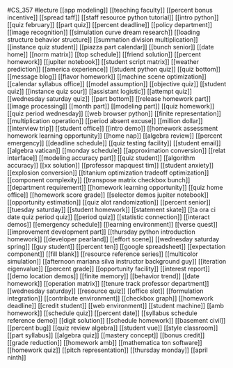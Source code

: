 #CS_357
#lecture
[[app modeling]]
[[teaching faculty]]
[[percent bonus incentive]]
[[spread taff]]
[[staff resource python tutorial]]
[[intro python]]
[[quiz february]]
[[part quiz]]
[[percent deadline]]
[[policy department]]
[[image recognition]]
[[simulation curve dream research]]
[[loading structure behavior structure]]
[[summation division multiplication]]
[[instance quiz student]]
[[piazza part calendar]]
[[bunch senior]]
[[date home]]
[[norm matrix]]
[[top schedule]]
[[friend solution]]
[[percent homework]]
[[jupiter notebook]]
[[student script matrix]]
[[weather prediction]]
[[america experience]]
[[student python quiz]]
[[quiz bottom]]
[[message blog]]
[[flavor homework]]
[[machine scene optimization]]
[[calendar syllabus office]]
[[model assumption]]
[[objective quiz]]
[[student quiz]]
[[instance quiz sour]]
[[assistant logistic]]
[[attempt quiz]]
[[wednesday saturday quiz]]
[[part bottom]]
[[release homework part]]
[[image processing]]
[[month part]]
[[modeling part]]
[[quiz homework]]
[[quiz period wednesday]]
[[web browser python]]
[[finite representation]]
[[multiplication operation]]
[[period absent excuse]]
[[million dollar]]
[[interview trip]]
[[student office]]
[[intro demo]]
[[homework assessment homework learning opportunity]]
[[home nap]]
[[algebra review]]
[[percent emergency]]
[[deadline schedule]]
[[quiz testing facility]]
[[student email]]
[[algebra vatican]]
[[monday schedule]]
[[approximation conversion]]
[[relat interface]]
[[modeling accuracy part]]
[[quiz student]]
[[algorithm accuracy]]
[[xx solution]]
[[professor mapquest tim]]
[[student anxiety]]
[[explosion conversion]]
[[titanium optimization tradeoff optimization]]
[[component complexity]]
[[transpose matrix checkbox bunch]]
[[department requirement]]
[[homework learning opportunity]]
[[quiz home office]]
[[homework score grade]]
[[selector demos jupiter notebook]]
[[opportunity estimation]]
[[quiz alot randomization]]
[[percent senior]]
[[tuesday saturday]]
[[student homework]]
[[statement skate]]
[[ta ora ci date quiz period quiz]]
[[period quiz]]
[[statistic connection]]
[[interact demos]]
[[emergency schedule]]
[[learning environment]]
[[verse quest]]
[[improvement development part]]
[[thursday python introduction homework]]
[[developer pearland]]
[[effort scene]]
[[wednesday saturday spring]]
[[guy student]]
[[percent ten]]
[[google spreadsheet]]
[[expectation component]]
[[fill blank]]
[[resource reference series]]
[[multicolor simulation]]
[[afternoon mariana silva instructor background guy]]
[[iteration eigenvalue]]
[[percent grade]]
[[opportunity facility]]
[[interest report]]
[[demo location demos]]
[[finite memory]]
[[behavior trend]]
[[date homework]]
[[operation matrix]]
[[tenure track professor department]]
[[wednesday saturday]]
[[resource quiz]]
[[office slot]]
[[formulation integration]]
[[contribute environment]]
[[checkbox graph]]
[[homework deadline]]
[[credit student]]
[[web environment]]
[[student machine]]
[[amb homework]]
[[schedule quiz]]
[[percent date]]
[[syllabus schedule reference demo]]
[[digit solution]]
[[schedule homework]]
[[basement civil]]
[[percent bug]]
[[quiz review algebra]]
[[student vue]]
[[style classroom]]
[[part syllabus]]
[[algebra quiz]]
[[mastery concept]]
[[bonus credit]]
[[grade reduction]]
[[homework amb]]
[[mathematica ton software]]
[[homework quiz]]
[[pitch representation]]
[[thursday monday]]
[[april ninth]]
